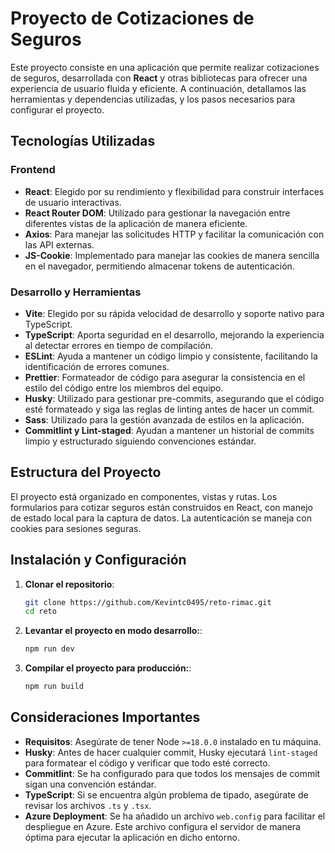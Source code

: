 # Proyecto de Cotizaciones de Seguros

Este proyecto consiste en una aplicación que permite realizar cotizaciones de seguros, desarrollada con **React** y otras bibliotecas para ofrecer una experiencia de usuario fluida y eficiente. A continuación, detallamos las herramientas y dependencias utilizadas, y los pasos necesarios para configurar el proyecto.

## Tecnologías Utilizadas

### Frontend
- **React**: Elegido por su rendimiento y flexibilidad para construir interfaces de usuario interactivas.
- **React Router DOM**: Utilizado para gestionar la navegación entre diferentes vistas de la aplicación de manera eficiente.
- **Axios**: Para manejar las solicitudes HTTP y facilitar la comunicación con las API externas.
- **JS-Cookie**: Implementado para manejar las cookies de manera sencilla en el navegador, permitiendo almacenar tokens de autenticación.

### Desarrollo y Herramientas
- **Vite**: Elegido por su rápida velocidad de desarrollo y soporte nativo para TypeScript.
- **TypeScript**: Aporta seguridad en el desarrollo, mejorando la experiencia al detectar errores en tiempo de compilación.
- **ESLint**: Ayuda a mantener un código limpio y consistente, facilitando la identificación de errores comunes.
- **Prettier**: Formateador de código para asegurar la consistencia en el estilo del código entre los miembros del equipo.
- **Husky**: Utilizado para gestionar pre-commits, asegurando que el código esté formateado y siga las reglas de linting antes de hacer un commit.
- **Sass**: Utilizado para la gestión avanzada de estilos en la aplicación.
- **Commitlint y Lint-staged**: Ayudan a mantener un historial de commits limpio y estructurado siguiendo convenciones estándar.

## Estructura del Proyecto

El proyecto está organizado en componentes, vistas y rutas. Los formularios para cotizar seguros están construidos en React, con manejo de estado local para la captura de datos. La autenticación se maneja con cookies para sesiones seguras.

## Instalación y Configuración

1. **Clonar el repositorio**:
   ```bash
   git clone https://github.com/Kevintc0495/reto-rimac.git
   cd reto
   ```
2. **Levantar el proyecto en modo desarrollo:**:
   ```bash
   npm run dev
   ```
3. **Compilar el proyecto para producción:**:
   ```bash
   npm run build
   ```

## Consideraciones Importantes

- **Requisitos**: Asegúrate de tener Node `>=18.0.0` instalado en tu máquina.
- **Husky**: Antes de hacer cualquier commit, Husky ejecutará `lint-staged` para formatear el código y verificar que todo esté correcto.
- **Commitlint**: Se ha configurado para que todos los mensajes de commit sigan una convención estándar.
- **TypeScript**: Si se encuentra algún problema de tipado, asegúrate de revisar los archivos `.ts` y `.tsx`.
- **Azure Deployment**: Se ha añadido un archivo `web.config` para facilitar el despliegue en Azure. Este archivo configura el servidor de manera óptima para ejecutar la aplicación en dicho entorno.
